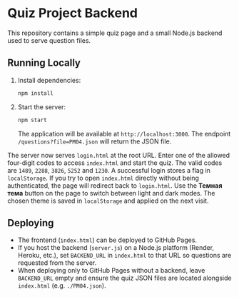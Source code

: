 # Quiz Project Backend

This repository contains a simple quiz page and a small Node.js backend used to serve question files.

## Running Locally

1. Install dependencies:
   ```bash
   npm install
   ```
2. Start the server:
   ```bash
   npm start
   ```
   The application will be available at `http://localhost:3000`.
   The endpoint `/questions?file=PM04.json` will return the JSON file.

The server now serves `login.html` at the root URL. Enter one of the allowed
four-digit codes to access `index.html` and start the quiz. The valid codes are
`1489`, `2288`, `3826`, `5252` and `1230`. A successful login stores a flag in
`localStorage`. If you try to open `index.html` directly without being
authenticated, the page will redirect back to `login.html`.
Use the **Темная тема** button on the page to switch between light and dark
modes. The chosen theme is saved in `localStorage` and applied on the next
visit.

## Deploying

- The frontend (`index.html`) can be deployed to GitHub Pages.
- If you host the backend (`server.js`) on a Node.js platform (Render, Heroku, etc.), set `BACKEND_URL` in `index.html` to that URL so questions are requested from the server.
- When deploying only to GitHub Pages without a backend, leave `BACKEND_URL` empty and ensure the quiz JSON files are located alongside `index.html` (e.g. `./PM04.json`).

